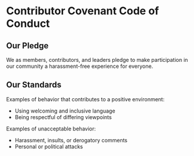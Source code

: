 # Contributor Covenant Code of Conduct

## Our Pledge

We as members, contributors, and leaders pledge to make participation in our community a harassment-free experience for everyone.

## Our Standards

Examples of behavior that contributes to a positive environment:
- Using welcoming and inclusive language
- Being respectful of differing viewpoints

Examples of unacceptable behavior:
- Harassment, insults, or derogatory comments
- Personal or political attacks
